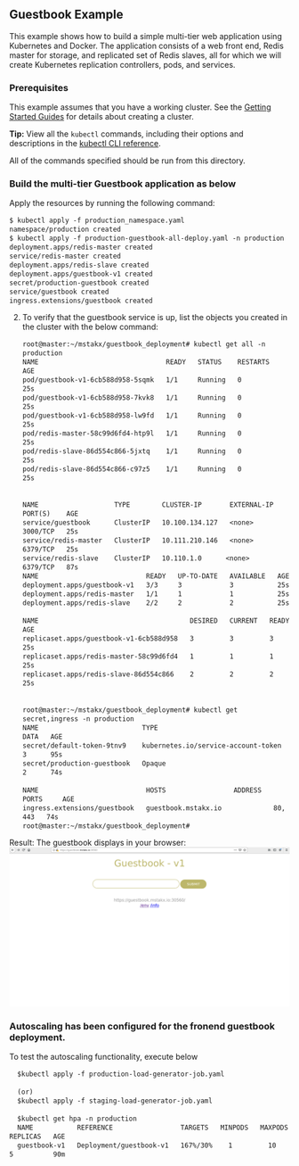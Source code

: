 ## Guestbook Example

This example shows how to build a simple multi-tier web application using Kubernetes and Docker. The application consists of a web front end, Redis master for storage, and replicated set of Redis slaves, all for which we will create Kubernetes replication controllers, pods, and services.

### Prerequisites

This example assumes that you have a working cluster. See the [Getting Started Guides](https://kubernetes.io/docs/setup/) for details about creating a cluster.

**Tip:** View all the `kubectl` commands, including their options and descriptions in the [kubectl CLI reference](https://kubernetes.io/docs/user-guide/kubectl-overview/).

All of the commands specified should be run from this directory.

### Build the multi-tier Guestbook application as below

Apply the resources by running the following command:

```console
$ kubectl apply -f production_namespace.yaml
namespace/production created
$ kubectl apply -f production-guestbook-all-deploy.yaml -n production
deployment.apps/redis-master created
service/redis-master created
deployment.apps/redis-slave created
deployment.apps/guestbook-v1 created
secret/production-guestbook created
service/guestbook created
ingress.extensions/guestbook created
```

2. To verify that the guestbook service is up, list the objects you created in the cluster with the below command:

    ```console
    root@master:~/mstakx/guestbook_deployment# kubectl get all -n production
    NAME                                READY   STATUS    RESTARTS   AGE
    pod/guestbook-v1-6cb588d958-5sqmk   1/1     Running   0          25s
    pod/guestbook-v1-6cb588d958-7kvk8   1/1     Running   0          25s
    pod/guestbook-v1-6cb588d958-lw9fd   1/1     Running   0          25s
    pod/redis-master-58c99d6fd4-htp9l   1/1     Running   0          25s
    pod/redis-slave-86d554c866-5jxtq    1/1     Running   0          25s
    pod/redis-slave-86d554c866-c97z5    1/1     Running   0          25s


    NAME                   TYPE        CLUSTER-IP       EXTERNAL-IP   PORT(S)    AGE
    service/guestbook      ClusterIP   10.100.134.127   <none>        3000/TCP   25s
    service/redis-master   ClusterIP   10.111.210.146   <none>        6379/TCP   25s
    service/redis-slave    ClusterIP   10.110.1.0      <none>        6379/TCP   87s
    NAME                           READY   UP-TO-DATE   AVAILABLE   AGE
    deployment.apps/guestbook-v1   3/3     3            3           25s
    deployment.apps/redis-master   1/1     1            1           25s
    deployment.apps/redis-slave    2/2     2            2           25s

    NAME                                      DESIRED   CURRENT   READY   AGE
    replicaset.apps/guestbook-v1-6cb588d958   3         3         3       25s
    replicaset.apps/redis-master-58c99d6fd4   1         1         1       25s
    replicaset.apps/redis-slave-86d554c866    2         2         2       25s


    root@master:~/mstakx/guestbook_deployment# kubectl get secret,ingress -n production
    NAME                          TYPE                                  DATA   AGE
    secret/default-token-9tnv9    kubernetes.io/service-account-token   3      95s
    secret/production-guestbook   Opaque                                2      74s

    NAME                           HOSTS                 ADDRESS   PORTS     AGE
    ingress.extensions/guestbook   guestbook.mstakx.io             80, 443   74s
    root@master:~/mstakx/guestbook_deployment#
    ```
    
Result: The guestbook displays in your browser:
![Guestbook](guestbook.mstakx.png)


### Autoscaling has been configured for the fronend guestbook deployment.
  To test the autoscaling functionality, execute below
  
  ```
    $kubectl apply -f production-load-generator-job.yaml
  
    (or)
    $kubectl apply -f staging-load-generator-job.yaml
  
    $kubectl get hpa -n production
    NAME           REFERENCE                 TARGETS   MINPODS   MAXPODS   REPLICAS   AGE
    guestbook-v1   Deployment/guestbook-v1   167%/30%    1         10        5          90m

